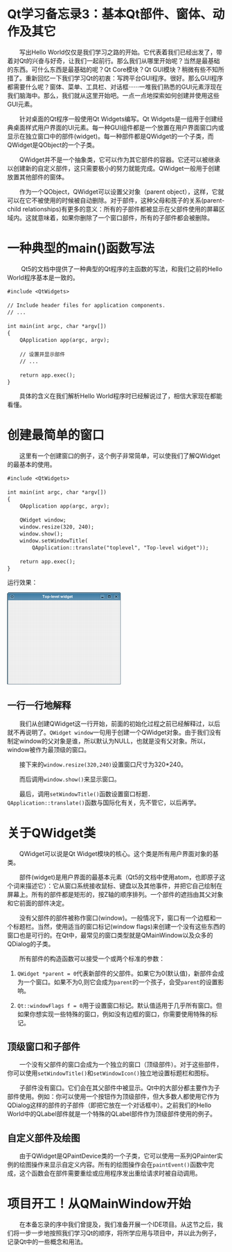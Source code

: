 # Qt学习备忘录3：基本Qt部件、窗体、动作及其它 #
　　写出Hello World仅仅是我们学习之路的开始。它代表着我们已经出发了，带着对Qt的兴奋与好奇，让我们一起前行。那么我们从哪里开始呢？当然是最基础的东西。可什么东西是最基础的呢？Qt Core模块？Qt GUI模块？稍微有些不知所措了。重新回忆一下我们学习Qt的初衷：写跨平台GUI程序。很好。那么GUI程序都需要什么呢？窗体、菜单、工具栏、对话框······一堆我们熟悉的GUI元素浮现在我们脑海中。那么，我们就从这里开始吧。一点一点地探索如何创建并使用这些GUI元素。

　　针对桌面的Qt程序一般使用Qt Widgets编写。Qt Widgets是一组用于创建经典桌面样式用户界面的UI元素。每一种GUI组件都是一个放置在用户界面窗口内或显示在独立窗口中的部件(widget)。每一种部件都是QWidget的一个子类，而QWidget是QObject的一个子类。

　　QWidget并不是一个抽象类，它可以作为其它部件的容器。它还可以被继承以创建新的自定义部件，这只需要极小的努力就能完成。QWidget一般用于创建放置其他部件的窗体。

　　作为一个QObject，QWidget可以设置父对象（parent object），这样，它就可以在它不被使用的时候被自动删除。对于部件，这种父母和孩子的关系(parent-child relationships)有更多的意义：所有的子部件都被显示在父部件使用的屏幕区域内。这就意味着，如果你删除了一个窗口部件，所有的子部件都会被删除。

# 一种典型的main()函数写法 #
　　 Qt5的文档中提供了一种典型的Qt程序的主函数的写法，和我们之前的Hello World程序基本是一致的。

    #include <QtWidgets>
    
    // Include header files for application components.
    // ...
    
	int main(int argc, char *argv[])
	{
		QApplication app(argc, argv);
		
		// 设置并显示部件
		// ...
		
		return app.exec();
	}
	
　　具体的含义在我们解析Hello World程序时已经解说过了，相信大家现在都能看懂。

# 创建最简单的窗口 #
　　这里有一个创建窗口的例子，这个例子非常简单，可以使我们了解QWidget的最基本的使用。

    #include <QtWidgets>
	
	int main(int argc, char *argv[])
	{
		QApplication app(argc, argv);
		
		QWidget window;
		window.resize(320, 240);
		window.show();
		window.setWindowTitle(
			QApplication::translate("toplevel", "Top-level widget"));
			
		return app.exec();
	}

运行效果：

![show result](images/widgets-tutorial-toplevel.png "result")

## 一行一行地解释 ##
　　我们从创建QWidget这一行开始，前面的初始化过程之前已经解释过，以后就不再说明了。`QWidget window`一句用于创建一个QWidget对象。由于我们没有制定window的父对象是谁，所以默认为NULL，也就是没有父对象。所以，window被作为最顶级的窗口。

　　接下来的`window.resize(320,240)`设置窗口尺寸为320*240。

　　而后调用`window.show()`来显示窗口。

　　最后，调用`setWindowTitle()`函数设置窗口标题．`QApplication::translate()`函数与国际化有关，先不管它，以后再学。

# 关于QWidget类 #
　　QWidget可以说是Qt Widget模块的核心。这个类是所有用户界面对象的基类。

　　部件(widget)是用户界面的最基本元素（Qt5的文档中使用atom，也即原子这个词来描述它）：它从窗口系统接收鼠标、键盘以及其他事件，并把它自己绘制在屏幕上。所有的部件都是矩形的，按Z轴的顺序排列。一个部件的遮挡由其父对象和它前面的部件决定。

　　没有父部件的部件被称作窗口(window)。一般情况下，窗口有一个边框和一个标题栏。当然，使用适当的窗口标记(window flags)来创建一个没有这些东西的窗口也是可行的。在Qt中，最常见的窗口类型就是QMainWindow以及众多的QDialog的子类。

　　所有部件的构造函数可以接受一个或两个标准的参数：

1. `QWidget *parent = 0`代表新部件的父部件。如果它为0(默认值)，新部件会成为一个窗口。如果不为0,则它会成为`parent`的一个孩子，会受`parent`的设置影响。

2. `Qt::windowFlags f = 0`用于设置窗口标记。默认值适用于几乎所有窗口。但如果你想实现一些特殊的窗口，例如没有边框的窗口，你需要使用特殊的标记。

## 顶级窗口和子部件 ##
　　一个没有父部件的窗口会成为一个独立的窗口（顶级部件）。对于这些部件，你可以使用`setWindowTitle()`和`setWindowIcon()`独立地设置标题栏和图标。

　　子部件没有窗口。它们会在其父部件中被显示。Qt中的大部分都主要作为子部件使用。例如：你可以使用一个按钮作为顶级部件，但大多数人都使用它作为QDialog这样的部件的子部件（即把它放在一个对话框中）。之前我们的Hello World中的QLabel部件就是一个特殊的QLabel部件作为顶级部件使用的例子。

## 自定义部件及绘图 ##
　　由于QWidget是QPaintDevice类的一个子类，它可以使用一系列QPainter实例的绘图操作来显示自定义内容。所有的绘图操作会在`paintEvent()`函数中完成，这个函数会在部件需要重绘或应用程序发出重绘请求时被自动调用。

# 项目开工！从QMainWindow开始 #
　　在本备忘录的序中我们曾提及，我们准备开展一个IDE项目。从这节之后，我们将一步一步地按照我们学习Qt的顺序，将所学应用与项目中，并以此为例子，记录Qt中的一些概念和用法。

　　
